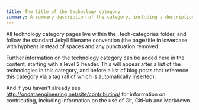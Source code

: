 ```yaml
---
title: The title of the technology category
summary: A summary description of the category, including a description of the functionality or features that a technology must have to be considered part of this category
---
```


All technology category pages live within the _tech-categories folder, and follow the  standard Jekyll filename convention (the page title in lowercase with hyphens instead of spaces and any punctuation removed.

Further information on the technology category can be added here in the content, starting with a level 2 header.  This will appear after a list of the technologies in this category, and before a list of blog posts that reference this category via a tag (all of which is automatically inserted).

And if you haven't already see http://ondataengineering.net/site/contributing/ for information on contributing, including information on the use of Git, GitHub and Markdown.